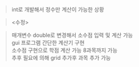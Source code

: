 > int로 개발해서 정수만 계산이 가능한 상황 </br>

> <수정> 

> 매개변수 double로 변경해서 소수점 입력 및 계산 가능 </br>
> gui 프로그램 간단한 계산기 구현 </br>
> 소수점 구현으로 학점 계산 가능 8과목까지 가능 </br>
> 추후 필요에 의해 grid 추가후 과목 추가 가능 
